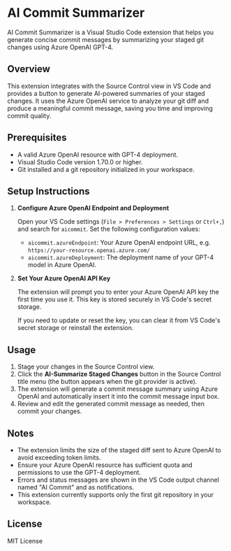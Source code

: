 # AI Commit Summarizer

AI Commit Summarizer is a Visual Studio Code extension that helps you generate concise commit messages by summarizing your staged git changes using Azure OpenAI GPT-4.

## Overview

This extension integrates with the Source Control view in VS Code and provides a button to generate AI-powered summaries of your staged changes. It uses the Azure OpenAI service to analyze your git diff and produce a meaningful commit message, saving you time and improving commit quality.

## Prerequisites

- A valid Azure OpenAI resource with GPT-4 deployment.
- Visual Studio Code version 1.70.0 or higher.
- Git installed and a git repository initialized in your workspace.

## Setup Instructions

1. **Configure Azure OpenAI Endpoint and Deployment**

   Open your VS Code settings (`File > Preferences > Settings` or `Ctrl+,`) and search for `aicommit`. Set the following configuration values:

   - `aicommit.azureEndpoint`: Your Azure OpenAI endpoint URL, e.g. `https://your-resource.openai.azure.com/`
   - `aicommit.azureDeployment`: The deployment name of your GPT-4 model in Azure OpenAI.

2. **Set Your Azure OpenAI API Key**

   The extension will prompt you to enter your Azure OpenAI API key the first time you use it. This key is stored securely in VS Code's secret storage.

   If you need to update or reset the key, you can clear it from VS Code's secret storage or reinstall the extension.

## Usage

1. Stage your changes in the Source Control view.
2. Click the **AI-Summarize Staged Changes** button in the Source Control title menu (the button appears when the git provider is active).
3. The extension will generate a commit message summary using Azure OpenAI and automatically insert it into the commit message input box.
4. Review and edit the generated commit message as needed, then commit your changes.

## Notes

- The extension limits the size of the staged diff sent to Azure OpenAI to avoid exceeding token limits.
- Ensure your Azure OpenAI resource has sufficient quota and permissions to use the GPT-4 deployment.
- Errors and status messages are shown in the VS Code output channel named "AI Commit" and as notifications.
- This extension currently supports only the first git repository in your workspace.

## License

MIT License
